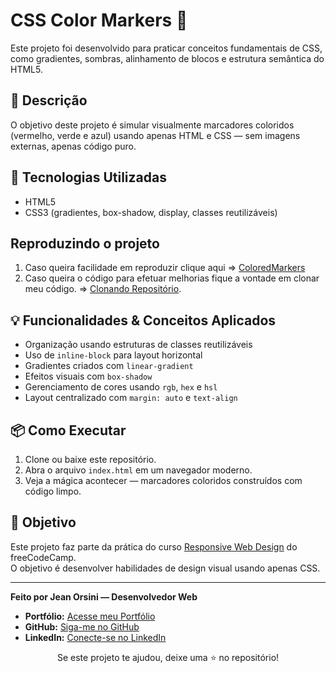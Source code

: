 # CSS Color Markers 🎨

Este projeto foi desenvolvido para praticar conceitos fundamentais de CSS, como gradientes, sombras, alinhamento de blocos e estrutura semântica do HTML5.

## 📝 Descrição

O objetivo deste projeto é simular visualmente marcadores coloridos (vermelho, verde e azul) usando apenas HTML e CSS — sem imagens externas, apenas código puro.

## 🚀 Tecnologias Utilizadas

- HTML5  
- CSS3 (gradientes, box-shadow, display, classes reutilizáveis)

## Reproduzindo o projeto

1. Caso queira facilidade em reproduzir clique aqui => [ColoredMarkers](https://jeeanorsini.github.io/Portfolio/FreeCodeCamp_Projects/ColoredMarkers/)
2. Caso queira o código para efetuar melhorias fique a vontade em clonar meu código. => [Clonando Repositório](https://docs.github.com/pt/repositories/creating-and-managing-repositories/cloning-a-repository).

## 💡 Funcionalidades & Conceitos Aplicados

- Organização usando estruturas de classes reutilizáveis  
- Uso de `inline-block` para layout horizontal  
- Gradientes criados com `linear-gradient`  
- Efeitos visuais com `box-shadow`  
- Gerenciamento de cores usando `rgb`, `hex` e `hsl`  
- Layout centralizado com `margin: auto` e `text-align`  

## 📦 Como Executar

1. Clone ou baixe este repositório.  
2. Abra o arquivo `index.html` em um navegador moderno.  
3. Veja a mágica acontecer — marcadores coloridos construídos com código limpo.  

## 🎯 Objetivo

Este projeto faz parte da prática do curso [Responsive Web Design](https://www.freecodecamp.org/) do freeCodeCamp.  
O objetivo é desenvolver habilidades de design visual usando apenas CSS.

---

**Feito por Jean Orsini — Desenvolvedor Web**

* **Portfólio:** [Acesse meu Portfólio](https://jeeanorsini.github.io/Portfolio/)
* **GitHub:** [Siga-me no GitHub](https://github.com/jeeanorsini)
* **LinkedIn:** [Conecte-se no LinkedIn](https://www.linkedin.com/in/jeeanorsini/)

<div align="center">
    Se este projeto te ajudou, deixe uma ⭐ no repositório!
</div>
